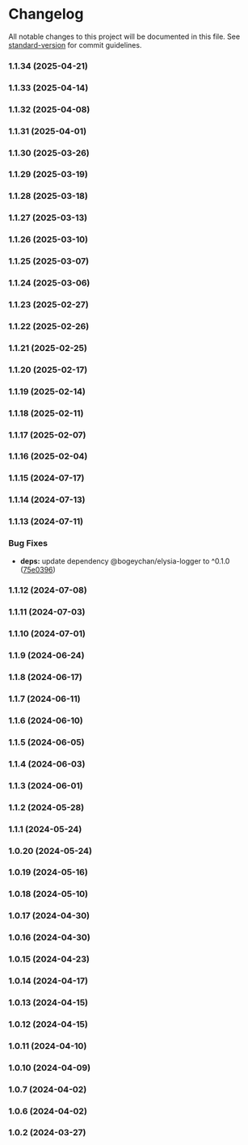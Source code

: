 # Changelog

All notable changes to this project will be documented in this file. See [standard-version](https://github.com/conventional-changelog/standard-version) for commit guidelines.

### 1.1.34 (2025-04-21)

### 1.1.33 (2025-04-14)

### 1.1.32 (2025-04-08)

### 1.1.31 (2025-04-01)

### 1.1.30 (2025-03-26)

### 1.1.29 (2025-03-19)

### 1.1.28 (2025-03-18)

### 1.1.27 (2025-03-13)

### 1.1.26 (2025-03-10)

### 1.1.25 (2025-03-07)

### 1.1.24 (2025-03-06)

### 1.1.23 (2025-02-27)

### 1.1.22 (2025-02-26)

### 1.1.21 (2025-02-25)

### 1.1.20 (2025-02-17)

### 1.1.19 (2025-02-14)

### 1.1.18 (2025-02-11)

### 1.1.17 (2025-02-07)

### 1.1.16 (2025-02-04)

### 1.1.15 (2024-07-17)

### 1.1.14 (2024-07-13)

### 1.1.13 (2024-07-11)


### Bug Fixes

* **deps:** update dependency @bogeychan/elysia-logger to ^0.1.0 ([75e0396](https://github.com/qlaffont/unify-elysia/commit/75e03963fb2e3a22afb5ef31a956fdcbcbfa6451))

### 1.1.12 (2024-07-08)

### 1.1.11 (2024-07-03)

### 1.1.10 (2024-07-01)

### 1.1.9 (2024-06-24)

### 1.1.8 (2024-06-17)

### 1.1.7 (2024-06-11)

### 1.1.6 (2024-06-10)

### 1.1.5 (2024-06-05)

### 1.1.4 (2024-06-03)

### 1.1.3 (2024-06-01)

### 1.1.2 (2024-05-28)

### 1.1.1 (2024-05-24)

### 1.0.20 (2024-05-24)

### 1.0.19 (2024-05-16)

### 1.0.18 (2024-05-10)

### 1.0.17 (2024-04-30)

### 1.0.16 (2024-04-30)

### 1.0.15 (2024-04-23)

### 1.0.14 (2024-04-17)

### 1.0.13 (2024-04-15)

### 1.0.12 (2024-04-15)

### 1.0.11 (2024-04-10)

### 1.0.10 (2024-04-09)

### 1.0.7 (2024-04-02)

### 1.0.6 (2024-04-02)

### 1.0.2 (2024-03-27)
